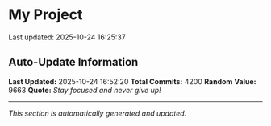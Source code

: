 # My Project


Last updated: 2025-10-24 16:25:37















































































































































































































































































































































































































































































































































































































































































































































































































































































































































































































































































































































































































































































































































































































































































































































































































































































































































































































































































































































































































































































































































































































































































































































































































































































































































































































































































































































































































































































































































































































































































































































































































































































































































































































































































































































































































































































































































































































































































































































































































































































































































































































































































































































































































































































































































































































































































































































































## Auto-Update Information

**Last Updated:** 2025-10-24 16:52:20
**Total Commits:** 4200
**Random Value:** 9663
**Quote:** _Stay focused and never give up!_

---
_This section is automatically generated and updated._